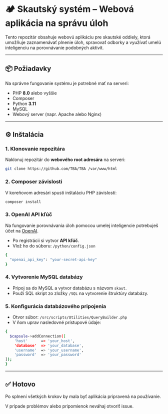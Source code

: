 # 🏕 Skautský systém – Webová aplikácia na správu úloh

Tento repozitár obsahuje webovú aplikáciu pre skautské oddiely, ktorá umožňuje zaznamenávať plnenie úloh, spravovať odborky a využívať umelú inteligenciu na porovnávanie podobných aktivít.

---

## 📦 Požiadavky

Na správne fungovanie systému je potrebné mať na serveri:

- PHP **8.0** alebo vyššie  
- Composer  
- Python **3.11**  
- MySQL  
- Webový server (napr. Apache alebo Nginx)

---

## ⚙️ Inštalácia

### 1. Klonovanie repozitára

Naklonuj repozitár do **webového root adresára** na serveri:

```bash
git clone https://github.com/TBA/TBA /var/www/html
```

### 2. Composer závislosti

V koreňovom adresári spusti inštaláciu PHP závislostí:

```bash
composer install
```

### 3. OpenAI API kľúč

Na fungovanie porovnávania úloh pomocou umelej inteligencie potrebuješ účet na [OpenAI](https://platform.openai.com/).

- Po registrácii si vytvor **API kľúč**.
- Vlož ho do súboru: `/python/config.json`

```bash
{
  "openai_api_key": "your-secret-api-key"
}
```

### 4. Vytvorenie MySQL databázy

- Pripoj sa do MySQL a vytvor databázu s názvom `skaut`.
- Použi SQL skript zo zložky `/SQL` na vytvorenie štruktúry databázy.

### 5. Konfigurácia databázového pripojenia

- Otvor súbor: `/src/scripts/Utilities/QueryBuilder.php`
- V ňom uprav nasledovné prístupové údaje:
```bash
{
  $capsule->addConnection([
    'host'      => 'your_host',
    'database'  => 'your_database',
    'username'  => 'your_username',
    'password'  => 'your_password'
]);
}
```

---

## ✅ Hotovo

Po splnení všetkých krokov by mala byť aplikácia pripravená na používanie.

V prípade problémov alebo pripomienok neváhaj otvoriť issue.
